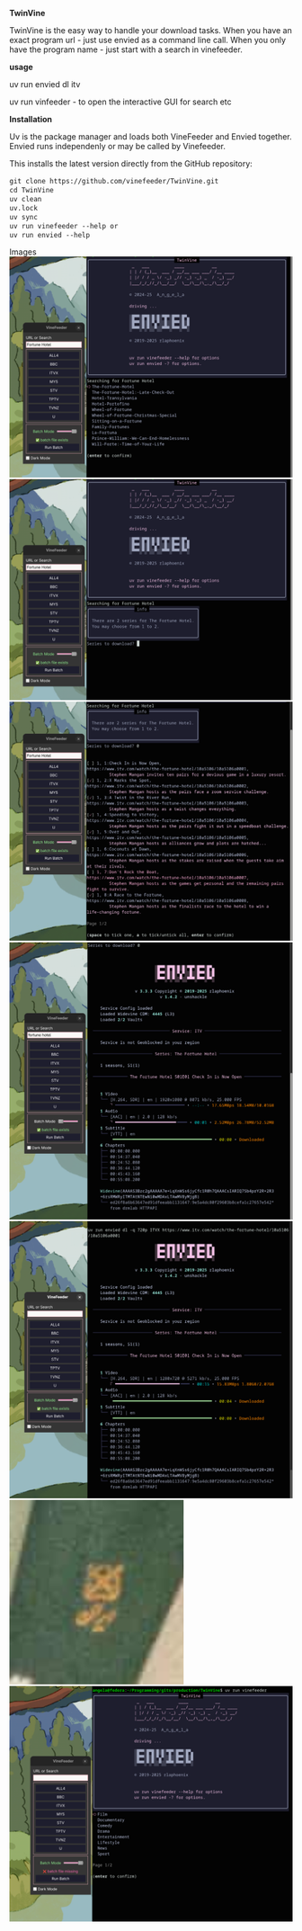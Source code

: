 **TwinVine**

TwinVine is the easy way to handle your download tasks. 
When you have an exact program url - just use envied as a command line call.
When you only have the program name - just start with a search in vinefeeder.

**usage**

uv run envied dl itv <program url>

uv run vinfeeder  - to open the interactive GUI  for search etc

**Installation**

Uv is the package manager and loads both VineFeeder and Envied together.  Envied runs independenly or may be called by Vinefeeder.

This installs the latest version directly from the GitHub repository:

```shell
git clone https://github.com/vinefeeder/TwinVine.git
cd TwinVine
uv clean
uv.lock
uv sync
uv run vinefeeder --help or
uv run envied --help
```

Images
    ![TwinVine GUI](https://github.com/vinefeeder/TwinVine/blob/main/images/vinefeeder1.png)
    ![TwinVine GUI](https://github.com/vinefeeder/TwinVine/blob/main/images/vinefeeder2.png)
    ![TwinVine GUI](https://github.com/vinefeeder/TwinVine/blob/main/images/vinefeeder4.png)
    ![TwinVine GUI](https://github.com/vinefeeder/TwinVine/blob/main/images/vinefeeder5.png)
    ![TwinVine GUI](https://github.com/vinefeeder/TwinVine/blob/main/images/vinefeeder6.png)
    ![TwinVine GUI](https://github.com/vinefeeder/TwinVine/blob/main/images/vinefeeder7.png)
    ![TwinVine GUI](https://github.com/vinefeeder/TwinVine/blob/main/images/vinefeeder9.png)


